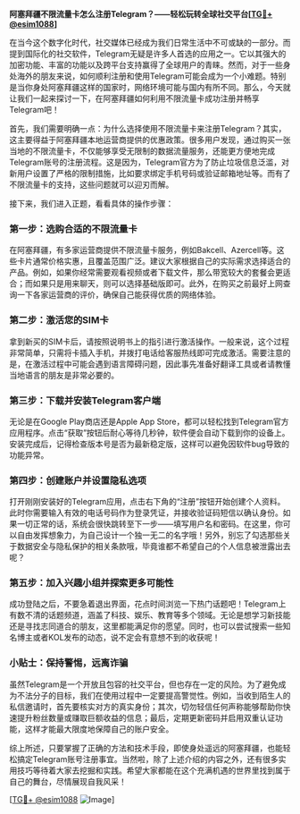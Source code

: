 **阿塞拜疆不限流量卡怎么注册Telegram？——轻松玩转全球社交平台[[TG💪+ @esim1088](https://t.me/s/esim1088)]**

在当今这个数字化时代，社交媒体已经成为我们日常生活中不可或缺的一部分。而提到国际化的社交软件，Telegram无疑是许多人首选的应用之一。它以其强大的加密功能、丰富的功能以及跨平台支持赢得了全球用户的青睐。然而，对于一些身处海外的朋友来说，如何顺利注册和使用Telegram可能会成为一个小难题。特别是当你身处阿塞拜疆这样的国家时，网络环境可能与国内有所不同。那么，今天就让我们一起来探讨一下，在阿塞拜疆如何利用不限流量卡成功注册并畅享Telegram吧！

首先，我们需要明确一点：为什么选择使用不限流量卡来注册Telegram？其实，这主要得益于阿塞拜疆本地运营商提供的优惠政策。很多用户发现，通过购买一张当地的不限流量卡，不仅能够享受无限制的数据流量服务，还能更方便地完成Telegram账号的注册流程。这是因为，Telegram官方为了防止垃圾信息泛滥，对新用户设置了严格的限制措施，比如要求绑定手机号码或验证邮箱地址等。而有了不限流量卡的支持，这些问题就可以迎刃而解。

接下来，我们进入正题，看看具体的操作步骤：

### 第一步：选购合适的不限流量卡

在阿塞拜疆，有多家运营商提供不限流量卡服务，例如Bakcell、Azercell等。这些卡片通常价格实惠，且覆盖范围广泛。建议大家根据自己的实际需求选择适合的产品。例如，如果你经常需要观看视频或者下载文件，那么带宽较大的套餐会更适合；而如果只是用来聊天，则可以选择基础版即可。此外，在购买之前最好上网查询一下各家运营商的评价，确保自己能获得优质的网络体验。

### 第二步：激活您的SIM卡

拿到新买的SIM卡后，请按照说明书上的指引进行激活操作。一般来说，这个过程非常简单，只需将卡插入手机，并拨打电话给客服热线即可完成激活。需要注意的是，在激活过程中可能会遇到语言障碍问题，因此事先准备好翻译工具或者请教懂当地语言的朋友是非常必要的。

### 第三步：下载并安装Telegram客户端

无论是在Google Play商店还是Apple App Store，都可以轻松找到Telegram官方应用程序。点击“获取”按钮后耐心等待几秒钟，软件便会自动下载到你的设备上。安装完成后，记得检查版本号是否为最新稳定版，这样可以避免因软件bug导致的功能异常。

### 第四步：创建账户并设置隐私选项

打开刚刚安装好的Telegram应用，点击右下角的“注册”按钮开始创建个人资料。此时你需要输入有效的电话号码作为登录凭证，并接收验证码短信以确认身份。如果一切正常的话，系统会很快跳转至下一步——填写用户名和密码。在这里，你可以自由发挥想象力，为自己设计一个独一无二的名字哦！另外，别忘了勾选那些关于数据安全与隐私保护的相关条款哦，毕竟谁都不希望自己的个人信息被泄露出去呢？

### 第五步：加入兴趣小组并探索更多可能性

成功登陆之后，不要急着退出界面，花点时间浏览一下热门话题吧！Telegram上有数不清的话题频道，涵盖了科技、娱乐、教育等多个领域。无论是想学习新技能还是寻找志同道合的朋友，这里都能满足你的愿望。同时，也可以尝试搜索一些知名博主或者KOL发布的动态，说不定会有意想不到的收获呢！

### 小贴士：保持警惕，远离诈骗

虽然Telegram是一个开放且包容的社交平台，但也存在一定的风险。为了避免成为不法分子的目标，我们在使用过程中一定要提高警觉性。例如，当收到陌生人的私信邀请时，首先要核实对方的真实身份；其次，切勿轻信任何声称能够帮助你快速提升粉丝数量或赚取巨额收益的信息；最后，定期更新密码并启用双重认证功能，这样才能最大限度地保障自己的账户安全。

综上所述，只要掌握了正确的方法和技术手段，即使身处遥远的阿塞拜疆，也能轻松搞定Telegram账号注册事宜。当然啦，除了上述介绍的内容之外，还有很多实用技巧等待着大家去挖掘和实践。希望大家都能在这个充满机遇的世界里找到属于自己的舞台，尽情展现自我风采！

[[TG💪+ @esim1088](https://t.me/s/esim1088) ![Image](https://i.postimg.cc/4NQfJmqS/Snipaste-2025-05-13-00-14-12.png)]